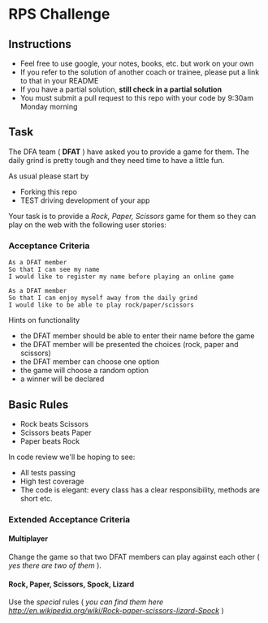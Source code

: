 # RPS Challenge

## Instructions

- Feel free to use google, your notes, books, etc. but work on your own
- If you refer to the solution of another coach or trainee, please put a link to that in your README
- If you have a partial solution, **still check in a partial solution**
- You must submit a pull request to this repo with your code by 9:30am Monday morning

## Task

The DFA team ( **DFAT** ) have asked you to provide a game for them. The daily grind is pretty tough and they need time to have a little fun.

As usual please start by

- Forking this repo
- TEST driving development of your app

Your task is to provide a _Rock, Paper, Scissors_ game for them so they can play on the web with the following user stories:

### Acceptance Criteria

```
As a DFAT member
So that I can see my name
I would like to register my name before playing an online game

As a DFAT member
So that I can enjoy myself away from the daily grind
I would like to be able to play rock/paper/scissors
```

Hints on functionality

- the DFAT member should be able to enter their name before the game
- the DFAT member will be presented the choices (rock, paper and scissors)
- the DFAT member can choose one option
- the game will choose a random option
- a winner will be declared

## Basic Rules

- Rock beats Scissors
- Scissors beats Paper
- Paper beats Rock

In code review we'll be hoping to see:

- All tests passing
- High test coverage
- The code is elegant: every class has a clear responsibility, methods are short etc.

### Extended Acceptance Criteria

#### Multiplayer

Change the game so that two DFAT members can play against each other ( _yes there are two of them_ ).

#### Rock, Paper, Scissors, Spock, Lizard

Use the _special_ rules ( _you can find them here http://en.wikipedia.org/wiki/Rock-paper-scissors-lizard-Spock_ )
